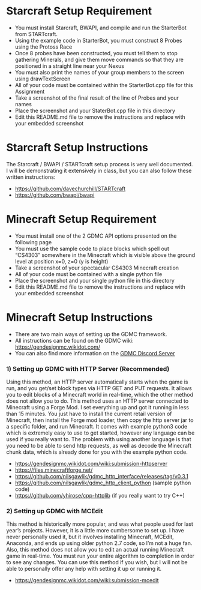 # Starcraft Setup Requirement

- You must install Starcraft, BWAPI, and compile and run the StarterBot from STARTcraft. 
- Using the example code in StarterBot, you must construct 8 Probes using the Protoss Race
- Once 8 probes have been constructed, you must tell them to stop gathering Minerals, and give them move commands so that they are positioned in a straight line near your Nexus
- You must also print the names of your group members to the screen using drawTextScreen
- All of your code must be contained within the StarterBot.cpp file for this Assignment
- Take a screenshot of the final result of the line of Probes and your names 
- Place the screenshot and your StaterBot.cpp file in this directory
- Edit this README.md file to remove the instructions and replace with your embedded screenshot

# Starcraft Setup Instructions

The Starcraft / BWAPI / STARTcraft setup process is very well documented. 
I will be demonstrating it extensively in class, but you can also follow these written instructions:
- https://github.com/davechurchill/STARTcraft
- https://github.com/bwapi/bwapi

# Minecraft Setup Requirement
- You must install one of the 2 GDMC API options presented on the following page
- You must use the sample code to place blocks which spell out “CS4303” somewhere in the Minecraft which is visible above the ground level at position x=0, z=0 (y is height)
- Take a screenshot of your spectacular CS4303 Minecraft creation 
- All of your code must be contained with a single python file
- Place the screenshot and your single python file in this directory
- Edit this README.md file to remove the instructions and replace with your embedded screenshot

# Minecraft Setup Instructions

- There are two main ways of setting up the GDMC framework. 
- All instructions can be found on the GDMC wiki: https://gendesignmc.wikidot.com/
- You can also find more information on the [GDMC Discord Server](http://discord.gg/ueaxuXj)

### 1) Setting up GDMC with HTTP Server (Recommended)

Using this method, an HTTP server automatically starts when the game is run, and you get/set block types via HTTP GET and PUT requests. It allows you to edit blocks of a Minecraft world in real-time, which the other method does not allow you to do. This method uses an HTTP server connected to Minecraft using a Forge Mod. I set everything up and got it running in less than 15 minutes. You just have to install the current retail version of Minecraft, then install the Forge mod loader, then copy the http server jar to a specific folder, and run Minecraft. It comes with example python3 code which is extremely easy to use to get started, however any language can be used if you really want to. The problem with using another language is that you need to be able to send http requests, as well as decode the Minecraft chunk data, which is already done for you with the example python code. 

- https://gendesignmc.wikidot.com/wiki:submission-httpserver
- https://files.minecraftforge.net/
- https://github.com/nilsgawlik/gdmc_http_interface/releases/tag/v0.3.1
- https://github.com/nilsgawlik/gdmc_http_client_python (sample python code)
- https://github.com/yhirose/cpp-httplib (if you really want to try C++)

### 2) Setting up GDMC with MCEdit

This method is historically more popular, and was what people used for last year’s projects. However, it is a little more cumbersome to set up. I have never personally used it, but it involves installing Minecraft, MCEdit, Anaconda, and ends up using older python 2.7 code, so I’m not a huge fan. Also, this method does not allow you to edit an actual running Minecraft game in real-time. You must run your entire algorithm to completion in order to see any changes. You can use this method if you wish, but I will not be able to personally offer any help with setting it up or running it.

- https://gendesignmc.wikidot.com/wiki:submission-mcedit


